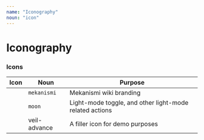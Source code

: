 ```yaml
---
name: "Iconography"
noun: "icon"
---
```

<section class="center">
  <cn-icon noun="mekanismi" xlarge style="color:var(--chroma-primary-20)"></cn-icon>
</section>

# Iconography



### Icons

| Icon | Noun | Purpose |
|------|------|---------|
| <cn-icon noun="mekanismi"></cn-icon> | `mekanismi` | Mekanismi wiki branding  |
| <cn-icon noun="moon"></cn-icon> | `moon` | Light-mode toggle, and other light-mode related actions |
| <cn-icon noun="veil-advance"></cn-icon> | veil-advance | A filler icon for demo purposes |
